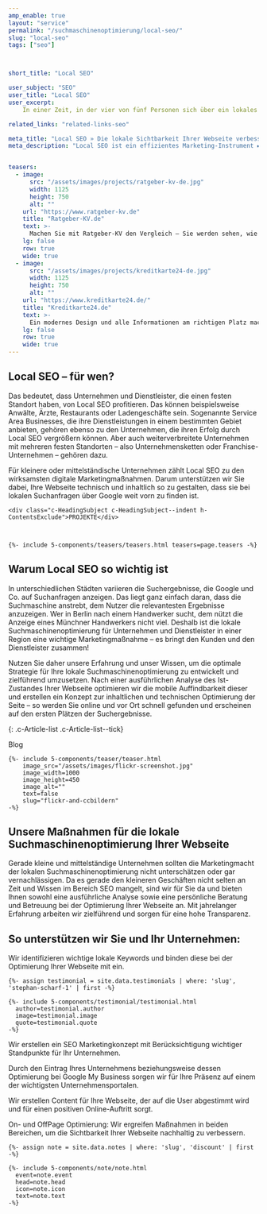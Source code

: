 ```yaml
---
amp_enable: true
layout: "service"
permalink: "/suchmaschinenoptimierung/local-seo/"
slug: "local-seo"
tags: ["seo"]



short_title: "Local SEO"

user_subject: "SEO"
user_title: "Local SEO"
user_excerpt: 
    In einer Zeit, in der vier von fünf Personen sich über ein lokales Geschäft oder einen Dienstleister im Internet informieren, bevor sie es tatsächlich aufsuchen, ist die regionale Online-Präsenz eines Unternehmens besonders wichtig. Lokale Suchmaschinenoptimierung zielt darauf ab, dass eine Webseite in einem bestimmten geografischen Bereich eine hohe Platzierung für relevante Suchanfragen oder Keywords generiert. 

related_links: "related-links-seo"

meta_title: "Local SEO » Die lokale Sichtbarkeit Ihrer Webseite verbessern"
meta_description: "Local SEO ist ein effizientes Marketing-Instrument ► Wir bringen Ihre Webseite auf die erste Seite für lokale Suchanfragen! Hier zum kostenlosen Erstgespräch ✓"


teasers:
  - image:
      src: "/assets/images/projects/ratgeber-kv-de.jpg"
      width: 1125
      height: 750
      alt: ""
    url: "https://www.ratgeber-kv.de"
    title: "Ratgeber-KV.de"
    text: >-
      Machen Sie mit Ratgeber-KV den Vergleich – Sie werden sehen, wie viel Sie beim Top-Anbieter Ihres gewünschten Krankenversicherungs-Tarifs bezahlen würden!
    lg: false
    row: true
    wide: true
  - image:
      src: "/assets/images/projects/kreditkarte24-de.jpg"
      width: 1125
      height: 750
      alt: ""
    url: "https://www.kreditkarte24.de/"
    title: "Kreditkarte24.de"
    text: >-
      Ein modernes Design und alle Informationen am richtigen Platz machen den Kreditkarten-Vergleich einfach, übersichtlich und schnell.
    lg: false
    row: true
    wide: true
---
```


## Local SEO – für wen? 
Das bedeutet, dass Unternehmen und Dienstleister, die einen festen Standort haben, von Local SEO profitieren. Das können beispielsweise Anwälte, Ärzte, Restaurants oder Ladengeschäfte sein. Sogenannte Service Area Businesses, die ihre Dienstleistungen in einem bestimmten Gebiet anbieten, gehören ebenso zu den Unternehmen, die ihren Erfolg durch Local SEO vergrößern können. Aber auch weiterverbreitete Unternehmen mit mehreren festen Standorten – also Unternehmensketten oder Franchise-Unternehmen – gehören dazu.

Für kleinere oder mittelständische Unternehmen zählt Local SEO zu den wirksamsten digitale Marketingmaßnahmen. Darum unterstützen wir Sie dabei, Ihre Webseite technisch und inhaltlich so zu gestalten, dass sie bei lokalen Suchanfragen über Google weit vorn zu finden ist. 



<div class="h-ArticleExclude h-ArticleExclude--indent h-ArticleExclude--sm" markdown="0">

    <div class="c-HeadingSubject c-HeadingSubject--indent h-ContentsExclude">PROJEKTE</div>



    {%- include 5-components/teasers/teasers.html teasers=page.teasers -%}

</div>


## Warum Local SEO so wichtig ist
In unterschiedlichen Städten variieren die Suchergebnisse, die Google und Co. auf Suchanfragen anzeigen. Das liegt ganz einfach daran, dass die Suchmaschine anstrebt, dem Nutzer die relevantesten Ergebnisse anzuzeigen. Wer in Berlin nach einem Handwerker sucht, dem nützt die Anzeige eines Münchner Handwerkers nicht viel. Deshalb ist die lokale Suchmaschinenoptimierung für Unternehmen und Dienstleister in einer Region eine wichtige Marketingmaßnahme – es bringt den Kunden und den Dienstleister zusammen! 

Nutzen Sie daher unsere Erfahrung und unser Wissen, um die optimale Strategie für Ihre lokale Suchmaschinenoptimierung zu entwickelt und zielführend umzusetzen. Nach einer ausführlichen Analyse des Ist-Zustandes Ihrer Webseite optimieren wir die mobile Auffindbarkeit dieser und erstellen ein Konzept zur inhaltlichen und technischen Optimierung der Seite – so werden Sie online und vor Ort schnell gefunden und erscheinen auf den ersten Plätzen der Suchergebnisse. 


{: .c-Article-list .c-Article-list--tick}

<div class="c-Article-float c-Article-float--wide h-ArticleExclude h-ArticleExclude--indent h-ArticleExclude--float" markdown="0">

<div class="c-HeadingSubject c-HeadingSubject--indent h-ContentsExclude">Blog</div>

    {%- include 5-components/teaser/teaser.html
        image_src="/assets/images/flickr-screenshot.jpg"
        image_width=1000
        image_height=450
        image_alt=""
        text=false
        slug="flickr-and-ccbildern"
    -%}

</div>

## Unsere Maßnahmen für die lokale Suchmaschinenoptimierung Ihrer Webseite
Gerade kleine und mittelständige Unternehmen sollten die Marketingmacht der lokalen Suchmaschinenoptimierung nicht unterschätzen oder gar vernachlässigen. Da es gerade den kleineren Geschäften nicht selten an Zeit und Wissen im Bereich SEO mangelt, sind wir für Sie da und bieten Ihnen sowohl eine ausführliche Analyse sowie eine persönliche Beratung und Betreuung bei der Optimierung Ihrer Webseite an. Mit jahrelanger Erfahrung arbeiten wir zielführend und sorgen für eine hohe Transparenz. 

## So unterstützen wir Sie und Ihr Unternehmen: 
Wir identifizieren wichtige lokale Keywords und binden diese bei der Optimierung Ihrer Webseite mit ein.


<div class="h-ArticleExclude h-ArticleExclude--indent" markdown="0">

    {%- assign testimonial = site.data.testimonials | where: 'slug', 'stephan-scharf-1' | first -%}

    {%- include 5-components/testimonial/testimonial.html
      author=testimonial.author
      image=testimonial.image
      quote=testimonial.quote
    -%}

</div>


Wir erstellen ein SEO Marketingkonzept mit Berücksichtigung wichtiger Standpunkte für Ihr Unternehmen.

Durch den Eintrag Ihres Unternehmens beziehungsweise dessen Optimierung bei Google My Business sorgen wir für Ihre Präsenz auf einem der wichtigsten Unternehmensportalen.  

Wir erstellen Content für Ihre Webseite, der auf die User abgestimmt wird und für einen positiven Online-Auftritt sorgt. 

On- und OffPage Optimierung: Wir ergreifen Maßnahmen in beiden Bereichen, um die Sichtbarkeit Ihrer Webseite nachhaltig zu verbessern. 


<div class="h-ArticleExclude h-ArticleExclude--indent h-ArticleExclude--sm" markdown="0">

    {%- assign note = site.data.notes | where: 'slug', 'discount' | first -%}

    {%- include 5-components/note/note.html
      event=note.event
      head=note.head
      icon=note.icon
      text=note.text
    -%}

</div>
